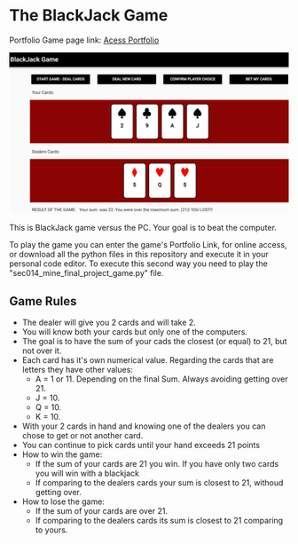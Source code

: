 # The BlackJack Game

Portfolio Game page link: [Acess Portfolio](https://meduardaeneves.github.io/portfolio/games/blackjack/)

<p align="center">
  <img src="files/blackjack_playing.png" width="750">
</p>

This is BlackJack game versus the PC. Your goal is to beat the computer. 

To play the game you can enter the game's Portfolio Link, for online access, or download all the python files in this repository and execute it in your personal code editor. To execute this second way you need to play the "sec014_mine_final_project_game.py" file.

## Game Rules

  <p>
    <ul>
      <li>The dealer will give you 2 cards and will take 2.</li>
      <li>You will know both your cards but only one of the computers.</li>
      <li>The goal is to have the sum of your cads the closest (or equal) to 21, but not over it.</li>
      <li>
        Each card has it's own numerical value. Regarding the cards that are letters they have other values:
        <ul>
          <li>A = 1 or 11. Depending on the final Sum. Always avoiding getting over 21.</li>
          <li>J = 10.</li>
          <li>Q = 10.</li>
          <li>K = 10.</li>
        </ul>
      </li>
      <li>With your 2 cards in hand and knowing one of the dealers you can chose to get or not another card.</li>
      <li>You can continue to pick cards until your hand exceeds 21 points</li>
      <li>
        How to win the game:
        <ul>
          <li>If the sum of your cards are 21 you win. If you have only two cards you will win with a blackjack</li>
          <li>If comparing to the dealers cards your sum is closest to 21, withoud getting over.</li>
        </ul>
      </li>
      <li>
        How to lose the game:
        <ul>
          <li>If the sum of your cards are over 21.</li>
          <li>If comparing to the dealers cards its sum is closest to 21 comparing to yours.</li>
        </ul>
      </li>
    </ul>
  </p>
